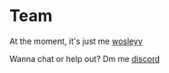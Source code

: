 # Team

At the moment, it's just me [wosleyv](https://github.com/wosleyv)

Wanna chat or help out? Dm me [discord](https://discordapp.com/users/1074901042703118386)
